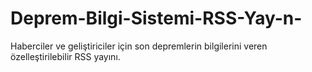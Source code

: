 # Deprem-Bilgi-Sistemi-RSS-Yay-n-
Haberciler ve geliştiriciler için son depremlerin bilgilerini veren özelleştirilebilir RSS yayını.
